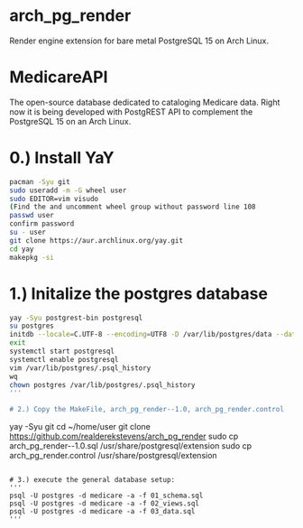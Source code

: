 # arch_pg_render
Render engine extension for bare metal PostgreSQL 15 on Arch Linux.

# MedicareAPI
The open-source database dedicated to cataloging Medicare data. Right now it is being developed with PostgREST API to complement the PostgreSQL 15 on an Arch Linux.

# 0.) Install YaY
```bash
pacman -Syu git
sudo useradd -m -G wheel user
sudo EDITOR=vim visudo
(Find the and uncomment wheel group without password line 108
passwd user
confirm password
su - user
git clone https://aur.archlinux.org/yay.git
cd yay
makepkg -si
```

# 1.) Initalize the postgres database
```bash
yay -Syu postgrest-bin postgresql
su postgres
initdb --locale=C.UTF-8 --encoding=UTF8 -D /var/lib/postgres/data --data-checksums
exit
systemctl start postgresql
systemctl enable postgresql
vim /var/lib/postgres/.psql_history
wq
chown postgres /var/lib/postgres/.psql_history
'''

# 2.) Copy the MakeFile, arch_pg_render--1.0, arch_pg_render.control
```
yay -Syu git
cd ~/home/user
git clone https://github.com/realderekstevens/arch_pg_render
sudo cp arch_pg_render--1.0.sql /usr/share/postgresql/extension
sudo cp arch_pg_render.control /usr/share/postgresql/extension
```

# 3.) execute the general database setup:
'''
psql -U postgres -d medicare -a -f 01_schema.sql
psql -U postgres -d medicare -a -f 02_views.sql
psql -U postgres -d medicare -a -f 03_data.sql
'''
